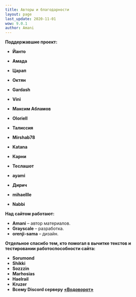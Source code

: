 ```yaml
---
title: Авторы и благодарности
layout: page
last_update: 2020-11-01
wow: 9.0.1
author: Amani
---
```


**Поддержавшие проект:**

* **Йанто**
* **Амада**

* **Царап**
* **Октян**
* **Gardash**  
* **Vini**

* **Максим Абламов**
* **Oloriell**
* **Талиссия**
* **Mirshab78**
* **Katana**
* **Карни**
* **Теслашот**
* **ayami**
* **Дирич**
* **mihaellle**
* **Nabbi**

**Над сайтом работают:**

* **Amani** – автор материалов.
* **Grayscale** – разработка.
* **orenji-sama** – дизайн.

<p></p>

**Отдельное спасибо тем, кто помогал в вычитке текстов и тестировании работоспособности сайта:**

* **Sorumond**
* **Shikki**
* **Sozzzin**
* **Marhosias**
* **Haelrail**
* **Kruzer**
* **Всему Discord серверу** [**«Водоворот»**](https://discordapp.com/invite/zTQhBn8)
